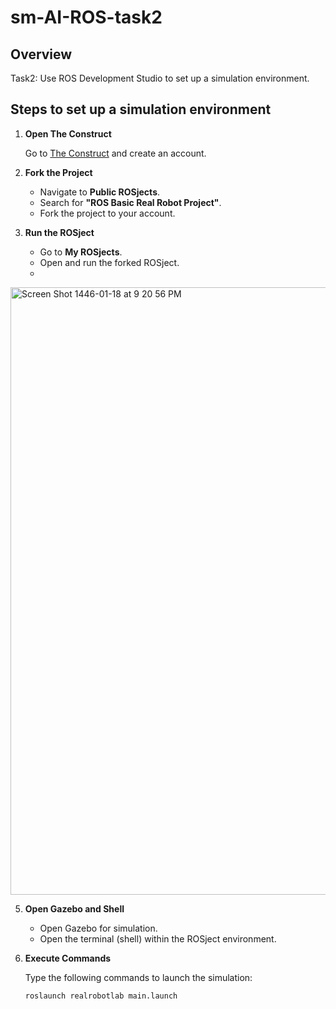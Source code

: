 # sm-AI-ROS-task2

## Overview
Task2: Use ROS Development Studio to set up a simulation environment.
## Steps to set up a simulation environment

1. **Open The Construct**

   Go to [The Construct](https://app.theconstruct.ai) and create an account.

2. **Fork the Project**
   - Navigate to **Public ROSjects**.
   - Search for **"ROS Basic Real Robot Project"**.
   - Fork the project to your account.

4. **Run the ROSject**
   - Go to **My ROSjects**.
   - Open and run the forked ROSject.
   - 
<img width="972" alt="Screen Shot 1446-01-18 at 9 20 56 PM" src="https://github.com/user-attachments/assets/73cef43d-4c77-4bd2-ae5c-7e10e7b3a50f">

5. **Open Gazebo and Shell**

   - Open Gazebo for simulation.
   - Open the terminal (shell) within the ROSject environment.

6. **Execute Commands**

   Type the following commands to launch the simulation:

   ```bash
   roslaunch realrobotlab main.launch
  ```
  
